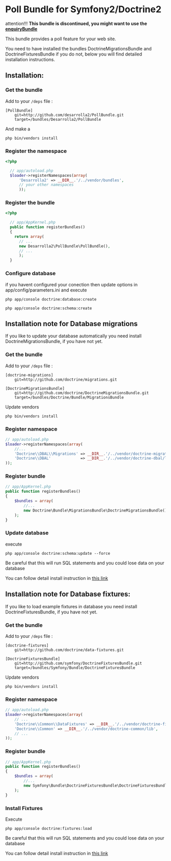 # Poll Bundle for Symfony2/Doctrine2

attention!!! **This bundle is discontinued, you might want to use the 
[enquiryBundle](https://github.com/Bodaclick/EnquiryBundle)**

This bundle provides a poll feature for your web site.

You need to have installed the bundles DoctrineMigrationsBundle and DoctrineFixturesBundle 
if you do not, below you will find detailed installation instructions.

## Installation:

### Get the bundle

Add to your `/deps` file :

```
[PollBundle]
    git=http://github.com/desarrolla2/PollBundle.git
    target=/bundles/Desarrolla2/PollBundle
````
        
And make a 

`php bin/vendors install`


### Register the namespace

``` php
<?php

  // app/autoload.php
  $loader->registerNamespaces(array(
      'Desarrolla2' => __DIR__.'/../vendor/bundles',
      // your other namespaces
      ));
```

### Register the bundle

``` php
<?php

  // app/AppKernel.php
  public function registerBundles()
  {
    return array(
      // ...
      new Desarrolla2\PollBundle\PollBundle(),
      // ...
      );
  }
```

### Configure database

if you havent configured your conection then update options in app/config/parameters.ini and execute

`php app/console doctrine:database:create`

`php app/console doctrine:schema:create`



## Installation note for Database migrations

If you like to update your database automatically you need install 
DoctrineMigrationsBundle, if you have not yet. 

### Get the bundle

Add to your `/deps` file :

```
[doctrine-migrations]
    git=http://github.com/doctrine/migrations.git

[DoctrineMigrationsBundle]
    git=http://github.com/doctrine/DoctrineMigrationsBundle.git
    target=/bundles/Doctrine/Bundle/MigrationsBundle
```

Update vendors

`php bin/vendors install`

### Register namespace

``` php
// app/autoload.php
$loader->registerNamespaces(array(
    //...
    'Doctrine\\DBAL\\Migrations' => __DIR__.'/../vendor/doctrine-migrations/lib',
    'Doctrine\\DBAL'             => __DIR__.'/../vendor/doctrine-dbal/lib',
));
```

### Register bundle

``` php
// app/AppKernel.php
public function registerBundles()
{
    $bundles = array(
        //...
        new Doctrine\Bundle\MigrationsBundle\DoctrineMigrationsBundle(),
    );
}
```

### Update database

execute

`php app/console doctrine:schema:update --force`

Be careful that this will run SQL statements and you could lose data on your database

You can follow detail install instruction in 
[this link](http://symfony.com/doc/master/bundles/DoctrineMigrationsBundle/index.html)

## Installation note for Database fixtures:

If you like to load example fixtures in database you need install 
DoctrineFixturesBundle, if you have not yet. 

### Get the bundle

Add to your `/deps` file :

```
[doctrine-fixtures]
    git=http://github.com/doctrine/data-fixtures.git

[DoctrineFixturesBundle]
    git=http://github.com/symfony/DoctrineFixturesBundle.git
    target=/bundles/Symfony/Bundle/DoctrineFixturesBundle
```

Update vendors

`php bin/vendors install`

### Register namespace

``` php
// app/autoload.php
$loader->registerNamespaces(array(
    // ...
    'Doctrine\\Common\\DataFixtures' => __DIR__.'/../vendor/doctrine-fixtures/lib',
    'Doctrine\\Common' => __DIR__.'/../vendor/doctrine-common/lib',
    // ...
));
```

### Register bundle

``` php
// app/AppKernel.php
public function registerBundles()
{
    $bundles = array(
        //...
        new Symfony\Bundle\DoctrineFixturesBundle\DoctrineFixturesBundle(),
    );
}
```

### Install Fixtures

Execute

`php app/console doctrine:fixtures:load`

Be careful that this will run SQL statements and you could lose data on your database

You can follow detail install instruction in 
[this link](http://symfony.com/doc/current/bundles/DoctrineFixturesBundle/index.html)







